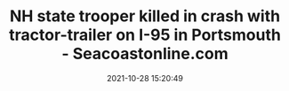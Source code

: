 ---
"title": "NH state trooper killed in crash with tractor-trailer on I-95 in Portsmouth - Seacoastonline.com"
"date": "2021-10-28 15:20:49"
"feed_name": "GOOGLENEWSCONSTRUCTION"
"feed_website": "https://news.google.com/search?q=construction%2Bincident&hl=en-US&gl=US&ceid=US:en"
"feed_rss": "https://news.google.com/rss/search?q=construction%2Bincident&hl=en-US&gl=US&ceid=US:en"
"link": "https://www.seacoastonline.com/story/news/local/2021/10/28/i-95-portsmouth-nh-crash-state-trooper-tractor-trailer/8580526002/"
"source": "{'href': 'https://www.seacoastonline.com', 'title': 'Seacoastonline.com'}"
"file": "_posts/2021-1-1-f4214077e570d9093cbcd841fd422a5c34076ea3.md"
"accident": "1"
"drilling": "1"
"dead": "1"
"injured": "0"
"arrested": "0"
"place": "portsmouth"
"where": "road site"
"causes": "crash"
"place_uri": "http://en.wikipedia.org/wiki/Portsmouth"
---